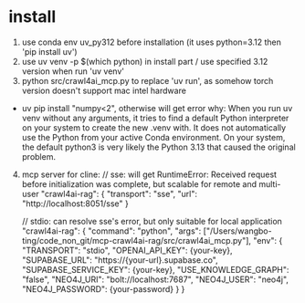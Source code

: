 # install
1. use conda env uv_py312 before installation (it uses python=3.12 then 'pip install uv')
2. use uv venv -p $(which python) in install part / use specified 3.12 version when run 'uv venv'
3. python src/crawl4ai_mcp.py to replace 'uv run', as somehow torch version doesn't support mac intel hardware
- uv pip install "numpy<2", otherwise will get error 
why:
 When you run uv venv without any arguments, it tries to find a default Python interpreter on your system to create the new .venv with. It does not automatically use the Python from your active Conda environment. On your system, the default python3 is very likely the Python 3.13 that caused the original problem.

 4. mcp server for cline:
    // sse: will get RuntimeError: Received request before initialization was complete, but scalable for remote and multi-user
    "crawl4ai-rag": {
      "transport": "sse",
      "url": "http://localhost:8051/sse"
    }

    // stdio: can resolve sse's error, but only suitable for local application
    "crawl4ai-rag": {
      "command": "python",
      "args": ["/Users/wangbo-ting/code_non_git/mcp-crawl4ai-rag/src/crawl4ai_mcp.py"],
      "env": {
        "TRANSPORT": "stdio",
        "OPENAI_API_KEY": {your-key},
        "SUPABASE_URL": "https://{your-url}.supabase.co",
        "SUPABASE_SERVICE_KEY": {your-key},
        "USE_KNOWLEDGE_GRAPH": "false",
        "NEO4J_URI": "bolt://localhost:7687",
        "NEO4J_USER": "neo4j",
        "NEO4J_PASSWORD": {your-password}
      }
    }

